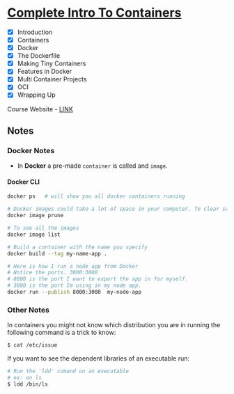 # [Complete Intro To Containers](https://frontendmasters.com/courses/complete-intro-containers/introduction/)

- [X] Introduction
- [X] Containers
- [X] Docker
- [X] The Dockerfile
- [X] Making Tiny Containers
- [X] Features in Docker
- [X] Multi Container Projects
- [X] OCI
- [X] Wrapping Up

Course Website - [LINK](https://btholt.github.io/complete-intro-to-containers/)

## Notes

### Docker Notes
* In **Docker** a pre-made `container` is called and `image`.

#### Docker CLI
```bash
docker ps   # will show you all docker containers running
```
```bash
# Docker images could take a lot of space in your computer. To clear some of those run:
docker image prune
```

```bash
# To see all the images
docker image list
```

```bash
# Build a container with the name you specify
docker build --tag my-name-app .
```

```bash
# Here is how I run a node app from Docker
# Notice the ports. 3000:3000
# 8000 is the port I want to export the app in for myself.
# 3000 is the port Im using in my node app.
docker run --publish 8000:3000  my-node-app
```

### Other Notes
In containers you might not know which distribution you are in running the following command is a trick to know:
```bash
$ cat /etc/issue
```

If you want to see the dependent libraries of an executable run:
```bash
# Run the 'ldd' comand on an executable
# ex: on ls
$ ldd /bin/ls
```